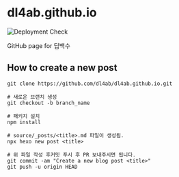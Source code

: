# dl4ab.github.io

![Deployment Check](https://github.com/dl4ab/dl4ab.github.io/workflows/Deployment%20Check/badge.svg)

GitHub page for 딥백수

## How to create a new post

```shell
git clone https://github.com/dl4ab/dl4ab.github.io.git

# 새로운 브랜치 생성
git checkout -b branch_name

# 패키지 설치
npm install

# source/_posts/<title>.md 파일이 생성됨.
npx hexo new post <title>

# 위 파일 작성 후커밋 푸시 후 PR 보내주시면 됩니다.
git commit -am "Create a new blog post <title>"
git push -u origin HEAD
```
